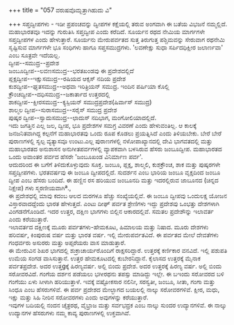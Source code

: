 +++
title = "057 ವರುಷವೊಮ್ಬತ್ತಾಗಿಹುದು ವಿ"

+++
ಸಪ್ತದ್ವೀಪಗಳು - ಇಡೀ ಪ್ರಪಂಚವನ್ನು ದ್ವೀಪಗಳ ಕಕ್ಷೆಯಲ್ಲಿ ತರುವ ಅಂಗವಾಗಿ ಈ ಬತೆಯ ವಿಭಜನೆ ನಮ್ಮಲ್ಲಿದೆ. ಮಹಾಭಾರತವೂ ಇದನ್ನು ಗುರುತಿಸಿ ಸಪ್ತದ್ವೀಪ ಎಂದು ಕರೆದಿದೆ. ಸೂರ್ಯನ ರಥದ ನೇಮಿಯ ಮಾರ್ಗಗಳೇ ಸಪ್ತದ್ವೀಪಗಳ ಎಂದು ಹೇಳುತ್ತಾರೆ. ಸೂರ್ಯನು ಮೇರುಪರ್ವತದ ಸುತ್ತ ತಿರುಗುತ್ತ ಪಶ್ಚಿಮವನ್ನು ಸೇರುವಾಗ ರಥನೇಮಿ ಸೃಷ್ಟಿಸುವ ಮಾರ್ಗಗಳೇ ಭೂ ಸಂಧಿಗಳು ಹಾಗೂ ಸಪ್ತಸಮುದ್ರಗಳು. 'ಲವಣೇಕ್ಷು ಸುಧಾ ಸರ್ಪಿದಧಿಕ್ಷೀರ ಜಲಾರ್ಣವಾ' ಎಂಬ ಸೂತ್ರವೇ ಇದೆಯಲ್ಲ.  
ದ್ವೀಪ--ಸಮುದ್ರ--ಪ್ರದೇಶ  
ಜಂಬೂದ್ವೀಪ--ಲವಣಸಮುದ್ರ--ಭರತಖಂಡವು ಈ ಪ್ರದೇಶದಲ್ಲಿದೆ  
ಪ್ಲಕ್ಷದ್ವೀಪ--ಇಕ್ಷುಸಮುದ್ರ--ರಷಿಯದ ಆಕ್ಸಸ್ ನದಿಯ ಪ್ರದೇಶ  
ಕುಶದ್ವೀಪ--ಘೃತಸಮುದ್ರ--ಅಥವಾ ಇರಿತ್ರಿಯನ್ ಸಮುದ್ರ. ಇಂದಿನ ಪರ್ಷಿಯಾ ಕೊಲ್ಲಿ  
ಕ್ರೌಂಚದ್ವೀಪ--ದಧಿಸಮುದ್ರ--ಜಕಾರ್ತಾದ ಉತ್ತರದಲ್ಲಿ  
ಶಾಕದ್ವೀಪ--ಕ್ಷೀರಸಮುದ್ರ--ಕ್ಯಸ್ಪಿಯನ್ ಸಮುದ್ರಪ್ರದೇಶ(ಷಿರ್ವಾಸ್ ಸಮುದ್ರ)  
ಶಾಲ್ಮಲ ದ್ವೀಪ--ಸುರಾಸಮುದ್ರ--ಸರೈಸ್ ಸಮುದ್ರ ಪ್ರದೇಶ  
ಪುಷ್ಕರ ದ್ವೀಪ--ಸ್ವಾದುಸಮುದ್ರ--ಛಾದುಸ್ ನದಿಭಾಗ, ಮಂಗೋಲಿಯಾದಲ್ಲಿದೆ.  
ಇದು ಜಗತ್ತಿನ ಎಲ್ಲ ಜಲ, ದ್ವೀಪ, ಭೂ ಪ್ರದೇಶಗಳ ಸಮಗ್ರ ವಿವರಣೆ ಎಂದು ಹೇಳುವಂತಿಲ್ಲ. ಆ ಕಾಲಕ್ಕೆ ಜನಜನಿತವಾಗಿದ್ದ ಕಲ್ಪನೆಗೆ ಮಹಾಭಾರತವು ಒಂದು ರೂಪ ಕೊಡಲು ಪ್ರಯತ್ನಿಸಿದೆ ಎಂದು ತಿಳಿಯಬೇಕು. ಬೇರೆ ಬೇರೆ ಪುರಾಣಗಳಲ್ಲಿ ಸ್ವಲ್ಪ ವ್ಯತ್ಯಾಸವೂ ಉಂಟು.ಎಲ್ಲ ಪುರಾಣಗಳಲ್ಲಿ ನಳೋಪಾಖ್ಯಾನದಲ್ಲಿ ದೇವಿ ಭಾಗವತದಲ್ಲಿ ಮತ್ತು ಮಹಾಭಾರತದ ಅನುಶಾಸನ ಅನುಗೀತಪರ್ವಗಳಲ್ಲಿ ವ್ಯಾಪಕವಾಗಿ ಬಳಸಿರುವ ಹೆಸರು ಜಂಬೂದ್ವೀಪ. ಮಹಾಭಾರತದ ಒಂದು ಅವಾಂತರ ಪರ್ವದ ಹೆಸರೇ 'ಜಂಬೂಖಂಡ ವಿನಿರ್ಮಾಣ ಪರ್ವ'.  
ಆದುದರಿಂದ ಈ ಬಗೆಗೆ ತಿಳಿದುಕೊಳ್ಳುವುದು ಸೂಕ್ತ. ಜಂಬೂ, ಪ್ಲಕ್ಷ, ಶಾಲ್ಮಲಿ, ಕುಶಕ್ರೌಂಚ, ಶಾಕ ಮತ್ತು ಪುಷ್ಕರಗಳೇ ಸಪ್ತದ್ವೀಪಗಳು. ಭರತವರ್ಷವು ಈ ಜಂಬೂ ದ್ವೀಪದಲ್ಲಿದೆ. ಸುದರ್ಶನ ಎಂಬ ಭಾರಿಯ ಜಂಬೂ ವೃಕ್ಷದಿಂದ ಜಂಬೂ ದ್ವೀಪ ಎಂಬ ಹೆಸರು ಬಂದಿದೆ. ಈ ಹಣ್ಣಿನ ರಸ ಹರಿಯುವ ಜಂಬೂನದಿ ಮತ್ತು ಇದರಲ್ಲಿರುವ ಜಾಬೂನದ (ಚಿನ್ನದ ನಿಕ್ಷೇಪ) ಗಳು ಸ್ಮರಣೀಯವಾಗಿª.,   
ಈ ಪ್ರದೇಶಧಲ್ಲಿ ಮಾವು ಕದಂಬ ಆಲದ ಮರಗಳೂ ಹೆಚ್ಚು ಸಂಖ್ಯೆಯಲ್ಲಿವೆ. ಈ ಜಂಬೂ ದ್ವೀಪವು ಒಂದುಲಕ್ಷ ಯೋಜನ ವಿಸ್ತಾರವಾದದ್ದೆಂದು ಭಾರತ ಹೇಳುತ್ತದೆ. ಎಂಟು ದೀಘ್ ಪರ್ವತ ಶ್ರೇಣಿಗಳು ಇದ್ದು ಪ್ರದೇಶವು ಒಂಭತ್ತು ದೇಶಗಳಾಗಿ ವಿಂಗಡನೆಗೊಂಡಿದೆ. ಇದರ ಉತ್ತರ, ದಕ್ಷಿಣ ಭಾಗಗಳು ಬಿಲ್ಲಿನ ಆಕಾರದಲ್ಲಿವೆ. ಸಮತಲ ಪ್ರದೇಶೌನ್ನು ಇಲಾವರ್ತ ಎಂದು ಕರೆಯುತ್ತಾರೆ.  
ಇಲಾವರ್ತದ ದಕ್ಷಿಣಕ್ಕೆ ಮೂರು ಪರ್ವತಗಳು-ಹೇಮಕೂಟ, ಹಿಮಾಲಯ ಮತ್ತು ನಿಷಾದ. ಮೂರು ದೇಶಗಳು ಹರಿವರ್ಷ, ಕಿಂಪುರುಷ ವರ್ಷ ಮತ್ತು ಭಾರತ ವರ್ಷ. ಇಲ್ಲಿ ಮೇರುಪರ್ವತವಿದೆ. ಈ ಪರ್ವತದ ಮೇಲೆ ದೇವತೆಗಳು ಗಂಧರ್ವರು ಅಸುರರು ಮತ್ತು ಅಪ್ಸರೆಯರು ವಾಸ ಮಾಡುತ್ತಾರೆ.  
ಈ ಮೇರುವಿನ ಶಿಖರ ಭಾಗದಲ್ಲಿ ಶುಕ್ರಾಚಾರ್ಯರೊಂದಿಗೆ ರಾಕ್ಷಸರಿದ್ದಾರೆ. ಉತ್ತರಕ್ಕೆ ಕರ್ಣಿಕಾರ ವನವಿದೆ. ಇಲ್ಲಿ ಪಶುಪತಿ ಉಮೆಯ ಸಂಗಡ ವಾಸಿಸುತ್ತಾನೆ. ಉತ್ತರ ಹೇಮಕೂಟದಲ್ಲಿ ಕುಬೇರನಿದ್ದಾನೆ. ಕೈಲಾಸದ ಉತ್ತರಕ್ಕೆ ಮೈನಾಕ ಪರ್ವತಪ್ರದೇಶ. ಅದರ ಉತ್ತgಕ್ಕೆ ಹಿರಣ್ಯವರ್ಷ. ಅಲ್ಲಿ ಬಿಂದು ಪ್ರದೇಶ. ಅದರ ಉತ್ತರಕ್ಕೆ ಹಿರಣ್ಯ ವರ್ಷ. ಅಲ್ಲಿ ಬಿಂದು ಸರೋವರವಿದೆ. ಗಂಗೆಯ ದರ್ಶನ ಪಡೆಯಲು ಭಗೀರಥನು ತಪಸ್ಸು ಮಾಡಿದ್ದು ಇಲ್ಲೇ. ಈ ಬಇಂದು ಸರೋವರದ ಬಳಿ ಗಂಗೆಯು ಏಳು ಸೀಳಾಗಿ ಹರಿಯುತ್ತಾಳೆ. ಇವಕ್ಕೆ ವಷ್ಟೋಕಸಾರ ನಲಿನೀ, ಸರಸ್ವತೀ, ಜಂಬೂ, ಸೀತಾ, ಗಂಗಾ ಮತ್ತು ಸಿಂಧೂ ಎಂಬ ಹೆಸರುಗಳಿವೆ. ಈ ಪರ್ವ ಪ್ರದೇಶದ ಮೇಲ್ಭಾಗದ ಬಯಲಲ್ಲಿ ನಾಲ್ಕು ಸರೋವರಗಳಿವೆ. ಕ್ಷೀರ, ಮಧು, ಇಕ್ಷು ಮತ್ತು ಸಿಹಿ ನೀರಿನ ಸರೋವರಗಳು ಎಂದು ಅವುಗಳನ್ನು ಕರೆಯುತ್ತಾರೆ.   
ಇವುಗಳ ಬದಿಯಲ್ಲಿ ನಂದನ ಚೈತ್ರರಥ, ವೈಭ್ರಾಜ ಮತ್ತು ಸರ್ವಭದ್ರಕ ಎಂಬ ನಾಲ್ಕು ಸುಂದರ ಉದ್ಯಾನಗಳಿವೆ. ಈ ನಾಲ್ಕು ಉದ್ಯಾನಗಳ ಹೆಸರುಗಳು ನಮ್ಮ ಕಾವ್ಯ ಪುರಾಣಗಳಲ್ಲಿ ಉಕ್ತವಾಗಿವೆ.
